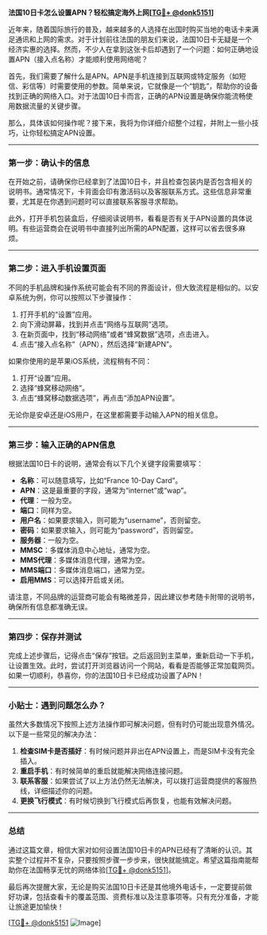 **法国10日卡怎么设置APN？轻松搞定海外上网[[TG💪+ @donk5151](https://t.me/s/donk5151)]**

近年来，随着国际旅行的普及，越来越多的人选择在出国时购买当地的电话卡来满足通讯和上网的需求。对于计划前往法国的朋友们来说，法国10日卡无疑是一个经济实惠的选择。然而，不少人在拿到这张卡后却遇到了一个问题：如何正确地设置APN（接入点名称）才能顺利使用网络呢？

首先，我们需要了解什么是APN。APN是手机连接到互联网或特定服务（如短信、彩信等）时需要使用的参数。简单来说，它就像是一个“钥匙”，帮助你的设备找到正确的网络入口。对于法国10日卡而言，正确的APN设置是确保你能流畅使用数据流量的关键步骤。

那么，具体该如何操作呢？接下来，我将为你详细介绍整个过程，并附上一些小技巧，让你轻松搞定APN设置。

---

### 第一步：确认卡的信息

在开始之前，请确保你已经拿到了法国10日卡，并且检查包装内是否包含相关的说明书。通常情况下，卡背面会印有激活码以及客服联系方式。这些信息非常重要，尤其是在你遇到问题时可以直接联系客服寻求帮助。

此外，打开手机包装盒后，仔细阅读说明书，看看是否有关于APN设置的具体说明。有些运营商会在说明书中直接列出所需的APN配置，这样可以省去很多麻烦。

---

### 第二步：进入手机设置页面

不同的手机品牌和操作系统可能会有不同的界面设计，但大致流程是相似的。以安卓系统为例，你可以按照以下步骤操作：

1. 打开手机的“设置”应用。
2. 向下滑动屏幕，找到并点击“网络与互联网”选项。
3. 在新页面中，找到“移动网络”或者“蜂窝数据”选项，点击进入。
4. 点击“接入点名称”（APN），然后选择“新建APN”。

如果你使用的是苹果iOS系统，流程稍有不同：

1. 打开“设置”应用。
2. 选择“蜂窝移动网络”。
3. 点击“蜂窝移动数据选项”，再点击“添加APN设置”。

无论你是安卓还是iOS用户，在这里都需要手动输入APN的相关信息。

---

### 第三步：输入正确的APN信息

根据法国10日卡的说明，通常会有以下几个关键字段需要填写：

- **名称**：可以随意填写，比如“France 10-Day Card”。
- **APN**：这是最重要的字段，通常为“internet”或“wap”。
- **代理**：一般为空。
- **端口**：同样为空。
- **用户名**：如果要求输入，则可能为“username”，否则留空。
- **密码**：如果要求输入，则可能为“password”，否则留空。
- **服务器**：一般为空。
- **MMSC**：多媒体消息中心地址，通常为空。
- **MMS代理**：多媒体消息代理，通常为空。
- **MMS端口**：多媒体消息端口，通常为空。
- **启用MMS**：可以选择开启或关闭。

请注意，不同品牌的运营商可能会有略微差异，因此建议参考随卡附带的说明书，确保所有信息都准确无误。

---

### 第四步：保存并测试

完成上述步骤后，记得点击“保存”按钮。之后返回到主菜单，重新启动一下手机，让设置生效。此时，尝试打开浏览器访问一个网站，看看是否能够正常加载网页。如果一切顺利，恭喜你，你的法国10日卡已经成功设置了APN！

---

### 小贴士：遇到问题怎么办？

虽然大多数情况下按照上述方法操作即可解决问题，但有时仍可能出现意外情况。以下是一些常见的解决办法：

1. **检查SIM卡是否插好**：有时候问题并非出在APN设置上，而是SIM卡没有完全插入。
2. **重启手机**：有时候简单的重启就能解决网络连接问题。
3. **联系客服**：如果尝试了以上方法仍然无法解决，可以拨打运营商提供的客服热线，详细描述你的问题。
4. **更换飞行模式**：有时候切换到飞行模式后再恢复，也能有效解决问题。

---

### 总结

通过这篇文章，相信大家对如何设置法国10日卡的APN已经有了清晰的认识。其实整个过程并不复杂，只要按照步骤一步步来，很快就能搞定。希望这篇指南能帮助你在法国畅享无忧的网络体验[[TG💪+ @donk5151](https://t.me/s/donk5151)]。

最后再次提醒大家，无论是购买法国10日卡还是其他境外电话卡，一定要提前做好功课，包括查看卡的覆盖范围、资费标准以及注意事项等。只有充分准备，才能让旅途更加愉快！

[[TG💪+ @donk5151](https://t.me/s/donk5151) ![Image](https://i.postimg.cc/rwNCRYN7/Snipaste-2025-04-30-17-27-05.png)]